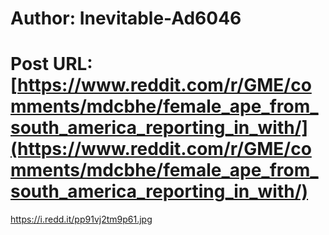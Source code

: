 # Author: Inevitable-Ad6046
# Post URL: [https://www.reddit.com/r/GME/comments/mdcbhe/female_ape_from_south_america_reporting_in_with/](https://www.reddit.com/r/GME/comments/mdcbhe/female_ape_from_south_america_reporting_in_with/)


https://i.redd.it/pp91vj2tm9p61.jpg